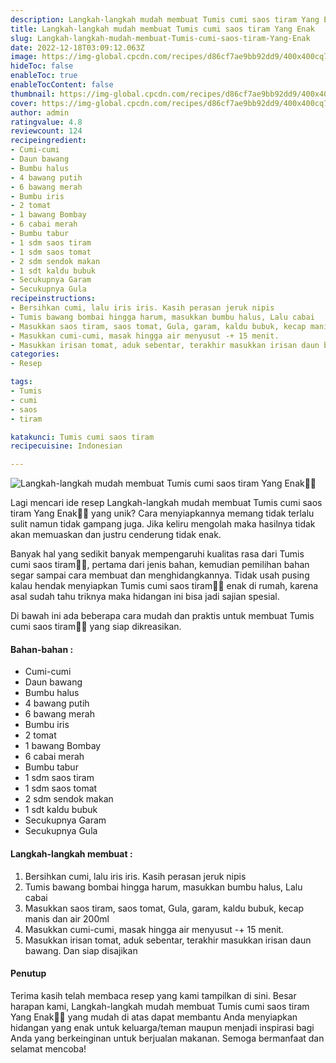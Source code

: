 ```yaml
---
description: Langkah-langkah mudah membuat Tumis cumi saos tiram Yang Enak"
title: Langkah-langkah mudah membuat Tumis cumi saos tiram Yang Enak
slug: Langkah-langkah-mudah-membuat-Tumis-cumi-saos-tiram-Yang-Enak
date: 2022-12-18T03:09:12.063Z
image: https://img-global.cpcdn.com/recipes/d86cf7ae9bb92dd9/400x400cq70/photo.jpg
hideToc: false
enableToc: true
enableTocContent: false
thumbnail: https://img-global.cpcdn.com/recipes/d86cf7ae9bb92dd9/400x400cq70/photo.jpg
cover: https://img-global.cpcdn.com/recipes/d86cf7ae9bb92dd9/400x400cq70/photo.jpg
author: admin
ratingvalue: 4.8
reviewcount: 124
recipeingredient:
- Cumi-cumi
- Daun bawang
- Bumbu halus
- 4 bawang putih
- 6 bawang merah
- Bumbu iris
- 2 tomat
- 1 bawang Bombay
- 6 cabai merah
- Bumbu tabur
- 1 sdm saos tiram
- 1 sdm saos tomat
- 2 sdm sendok makan
- 1 sdt kaldu bubuk
- Secukupnya Garam
- Secukupnya Gula
recipeinstructions:
- Bersihkan cumi, lalu iris iris. Kasih perasan jeruk nipis
- Tumis bawang bombai hingga harum, masukkan bumbu halus, Lalu cabai
- Masukkan saos tiram, saos tomat, Gula, garam, kaldu bubuk, kecap manis dan air 200ml
- Masukkan cumi-cumi, masak hingga air menyusut -+ 15 menit.
- Masukkan irisan tomat, aduk sebentar, terakhir masukkan irisan daun bawang. Dan siap disajikan
categories:
- Resep

tags:
- Tumis
- cumi
- saos
- tiram

katakunci: Tumis cumi saos tiram
recipecuisine: Indonesian

---
```


![Langkah-langkah mudah membuat Tumis cumi saos tiram Yang Enak👩‍🍳](https://img-global.cpcdn.com/recipes/d86cf7ae9bb92dd9/400x400cq70/photo.jpg)

Lagi mencari ide resep Langkah-langkah mudah membuat Tumis cumi saos tiram Yang Enak👩‍🍳 yang unik? Cara menyiapkannya memang tidak terlalu sulit namun tidak gampang juga. Jika keliru mengolah maka hasilnya tidak akan memuaskan dan justru cenderung tidak enak.

Banyak hal yang sedikit banyak mempengaruhi kualitas rasa dari Tumis cumi saos tiram👩‍🍳, pertama dari jenis bahan, kemudian pemilihan bahan segar sampai cara membuat dan menghidangkannya. Tidak usah pusing kalau hendak menyiapkan Tumis cumi saos tiram👩‍🍳 enak di rumah, karena asal sudah tahu triknya maka hidangan ini bisa jadi sajian spesial.

Di bawah ini ada beberapa cara mudah dan praktis untuk membuat Tumis cumi saos tiram👩‍🍳 yang siap dikreasikan.

<!--inarticleads1-->

#### Bahan-bahan :

- Cumi-cumi
- Daun bawang
- Bumbu halus
- 4 bawang putih
- 6 bawang merah
- Bumbu iris
- 2 tomat
- 1 bawang Bombay
- 6 cabai merah
- Bumbu tabur
- 1 sdm saos tiram
- 1 sdm saos tomat
- 2 sdm sendok makan
- 1 sdt kaldu bubuk
- Secukupnya Garam
- Secukupnya Gula

<!--inarticleads2-->

#### Langkah-langkah membuat :

1. Bersihkan cumi, lalu iris iris. Kasih perasan jeruk nipis
1. Tumis bawang bombai hingga harum, masukkan bumbu halus, Lalu cabai
1. Masukkan saos tiram, saos tomat, Gula, garam, kaldu bubuk, kecap manis dan air 200ml
1. Masukkan cumi-cumi, masak hingga air menyusut -+ 15 menit.
1. Masukkan irisan tomat, aduk sebentar, terakhir masukkan irisan daun bawang. Dan siap disajikan

#### Penutup

Terima kasih telah membaca resep yang kami tampilkan di sini. Besar harapan kami, Langkah-langkah mudah membuat Tumis cumi saos tiram Yang Enak👩‍🍳 yang mudah di atas dapat membantu Anda menyiapkan hidangan yang enak untuk keluarga/teman maupun menjadi inspirasi bagi Anda yang berkeinginan untuk berjualan makanan. Semoga bermanfaat dan selamat mencoba!